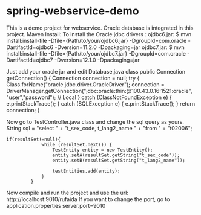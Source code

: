 # spring-webservice-demo
This is a demo project for webservice.
Oracle database is integrated in this project.
Maven Install:
To install the Oracle jdbc drivers :
    ojdbc6.jar:
    $ mvn install:install-file -Dfile={Path/to/your/ojdbc6.jar}
          -DgroupId=com.oracle -DartifactId=ojdbc6 -Dversion=11.2.0 -Dpackaging=jar
    ojdbc7.jar:
    $ mvn install:install-file -Dfile={Path/to/your/ojdbc7.jar}
      -DgroupId=com.oracle -DartifactId=ojdbc7 -Dversion=12.1.0 -Dpackaging=jar
      
Just add your oracle jar and edit Database.java class
    public Connection getConnection() {
    	Connection connection = null;
    	try {
			Class.forName("oracle.jdbc.driver.OracleDriver");
			connection = DriverManager.getConnection("jdbc:oracle:thin:@100.43.0.16:1521:oracle", "user","password"); // Local
		} catch (ClassNotFoundException e) {
			e.printStackTrace();
		} catch (SQLException e) {
			e.printStackTrace();
		}
    	return connection;
    }
    
Now go to TestController.java class and change the sql query as yours.
    String sql = "select " +
						"t_sex_code, t_lang2_name " +
        			"from " + 
        				"t02006";
                
    if(resultSet!=null){
            	 while (resultSet.next()) {
            		 TestEntity entity = new TestEntity();
            		 entity.setA(resultSet.getString("t_sex_code"));
            		 entity.setB(resultSet.getString("t_lang2_name"));
            		 
            		 testEntities.add(entity);
    			 }
             }
                
Now compile and run the project and use the url: http://localhost:9010/rufaida
If you want to change the port, go to application.properties
  server.port=9010
